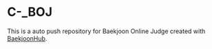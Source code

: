 # C-_BOJ
This is a auto push repository for Baekjoon Online Judge created with [BaekjoonHub](https://github.com/BaekjoonHub/BaekjoonHub).

